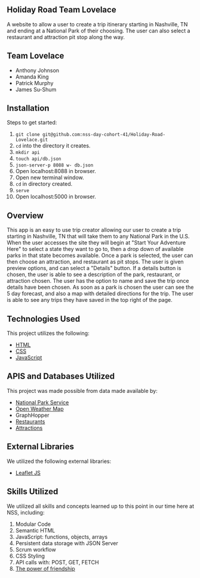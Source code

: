 ## Holiday Road Team Lovelace

A website to allow a user to create a trip itinerary starting in Nashville, TN and ending at a National Park of their choosing. The user can also select a restaurant and attraction pit stop along the way.

## Team Lovelace

* Anthony Johnson
* Amanda King
* Patrick Murphy
* James Su-Shum

## Installation

Steps to get started:
1. ```git clone git@github.com:nss-day-cohort-41/Holiday-Road-Lovelace.git```
2. ```cd``` into the directory it creates.
3. ```mkdir api```
4. ```touch api/db.json```
5. ```json-server-p 8088 w- db.json```
6. Open localhost:8088 in browser.
7. Open new terminal window.
8. ```cd``` in directory created.
9. ```serve```
10. Open localhost:5000 in browser.

## Overview

This app is an easy to use trip creator allowing our user to create a trip starting in Nashville, TN that will take them to any National Park in the U.S. When the user accesses the site they will begin at "Start Your Adventure Here" to select a state they want to go to, then a drop down of available parks in that state becomes available. Once a park is selected, the user can then choose an attraction, and restaurant as pit stops. The user is given preview options, and can select a "Details" button. If a details button is chosen, the user is able to see a description of the park, restaurant, or attraction chosen. The user has the option to name and save the trip once details have been chosen. As soon as a park is chosen the user can see the 5 day forecast, and also a map with detailed directions for the trip. The user is able to see any trips they have saved in the top right of the page.

## Technologies Used

This project utilizes the following:

* [HTML](https://www.w3schools.com/html/default.asp)
* [CSS](https://www.w3schools.com/css/default.asp)
* [JavaScript](https://www.w3schools.com/js/)


## APIS and Databases Utilized

This project was made possible from data made available by:

* [National Park Service](https://www.nps.gov/subjects/digital/nps-data-api.htm)
* [Open Weather Map](https://openweathermap.org/api)
* GraphHopper
* [Restaurants](http://holidayroad.nss.team/eateries)
* [Attractions](http://holidayroad.nss.team/bizarreries)


## External Libraries

We utilized the following external libraries:

* [Leaflet JS](https://leafletjs.com/
)


## Skills Utilized

We utilized all skills and concepts learned up to this point in our time here at NSS, including:

1. Modular Code
2. Semantic HTML
3. JavaScript: functions, objects, arrays
4. Persistent data storage with JSON Server
5. Scrum workflow
6. CSS Styling
7. API calls with: POST, GET, FETCH
8. [The power of friendship](https://www.youtube.com/watch?v=oHg5SJYRHA0)